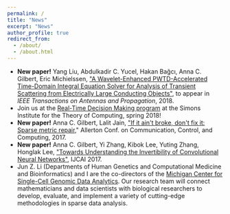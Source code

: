 ```yaml
---
permalink: /
title: "News"
excerpt: "News"
author_profile: true
redirect_from: 
  - /about/
  - /about.html
---
```


- __New paper!__ Yang Liu, Abdulkadir C. Yucel, Hakan Bağcı, Anna C. Gilbert, Eric Michielssen, ["A Wavelet-Enhanced PWTD-Accelerated Time-Domain Integral Equation Solver for Analysis of Transient Scattering from Electrically Large Conducting Objects"](https://annacgilbert.github.io/files/WaveletAntennae.pdf), to appear in *IEEE Transactions on Antennas and Propagation*, 2018.
- Join us at the [Real-Time Decision Making program](https://simons.berkeley.edu/programs/realtime2018) at the Simons Institute for the Theory of Computing, spring 2018! 
- __New paper!__ Anna C. Gilbert, Lalit Jain, <a href="https://annacgilbert.github.io/files/allerton_final.pdf">"If it ain't broke, don't fix it: Sparse metric repair</a>," Allerton Conf. on Communication, Control, and Computing, 2017.
- __New paper!__ Anna C. Gilbert, Yi Zhang, Kibok Lee, Yuting Zhang, Honglak Lee, ["Towards Understanding the Invertibility of Convolutional Neural Networks"](https://arxiv.org/abs/1705.08664), IJCAI 2017.
- Jun Z. Li (Departments of Human Genetics and Computational Medicine and Bioinformatics) and I are the co-directors of the [Michigan Center for Single-Cell Genomic Data Analytics](http://midas.umich.edu/research/health/single-cell/). Our research team will connect mathematicians and data scientists with biological researchers to develop, evaluate, and implement a variety of cutting-edge methodologies in sparse data analysis.
